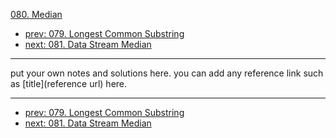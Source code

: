 [080. Median](http://www.lintcode.com/problem/median)

- [prev: 079. Longest Common Substring](079-longest-common-substring.md)
- [next: 081. Data Stream Median](081-data-stream-median.md)

---

put your own notes and solutions here.
you can add any reference link such as [title](reference url) here.

---

- [prev: 079. Longest Common Substring](079-longest-common-substring.md)
- [next: 081. Data Stream Median](081-data-stream-median.md)
